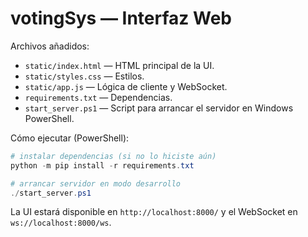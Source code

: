# votingSys — Interfaz Web
Archivos añadidos:
- `static/index.html` — HTML principal de la UI.
- `static/styles.css` — Estilos.
- `static/app.js` — Lógica de cliente y WebSocket.
- `requirements.txt` — Dependencias.
- `start_server.ps1` — Script para arrancar el servidor en Windows PowerShell.

Cómo ejecutar (PowerShell):

```powershell
# instalar dependencias (si no lo hiciste aún)
python -m pip install -r requirements.txt

# arrancar servidor en modo desarrollo
./start_server.ps1
```

La UI estará disponible en `http://localhost:8000/` y el WebSocket en `ws://localhost:8000/ws`.
